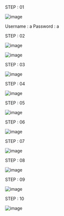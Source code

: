 STEP : 01

![image](https://github.com/Rumaisa1054/Knapsack_Algorithm_Recursive_Tree/assets/105513477/16424697-6beb-422d-8c09-25a32ab50c25)


Username : a
Password : a

STEP : 02


![image](https://github.com/Rumaisa1054/Knapsack_Algorithm_Recursive_Tree/assets/105513477/57bfd089-ea2d-433f-af49-0d8a66215c05)


![image](https://github.com/Rumaisa1054/Knapsack_Algorithm_Recursive_Tree/assets/105513477/08230d5d-16d6-474d-8845-bafa9f255a0b)



STEP : 03

![image](https://github.com/Rumaisa1054/Knapsack_Algorithm_Recursive_Tree/assets/105513477/b99ec821-4ea7-4629-b291-b81781f42006)


STEP : 04

![image](https://github.com/Rumaisa1054/Knapsack_Algorithm_Recursive_Tree/assets/105513477/764316b1-9c0f-462a-b4f6-83eaca45f552)


STEP : 05

![image](https://github.com/Rumaisa1054/Knapsack_Algorithm_Recursive_Tree/assets/105513477/038174ed-d88c-46f5-8990-19ddb464ef26)

STEP : 06

![image](https://github.com/Rumaisa1054/Knapsack_Algorithm_Recursive_Tree/assets/105513477/14c27996-759c-4553-a625-dc2768673b9a)

STEP : 07

![image](https://github.com/Rumaisa1054/Knapsack_Algorithm_Recursive_Tree/assets/105513477/cd90c864-c1b4-4194-b293-698b34d0ca18)



STEP : 08

![image](https://github.com/Rumaisa1054/Knapsack_Algorithm_Recursive_Tree/assets/105513477/beeaa6f9-2d4a-4581-bac8-7abf020275c6)


STEP : 09

![image](https://github.com/Rumaisa1054/Knapsack_Algorithm_Recursive_Tree/assets/105513477/fd61d261-e421-428d-a0d1-6df512fd54a9)


STEP : 10

![image](https://github.com/Rumaisa1054/Knapsack_Algorithm_Recursive_Tree/assets/105513477/7dfefc85-ef2f-4a97-88ad-774b6c521135)

